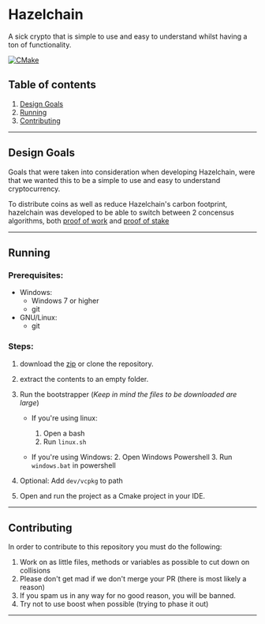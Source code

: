 # Hazelchain

A sick crypto that is simple to use and easy to understand whilst having a ton of functionality.

[![CMake](https://github.com/Shadow2ube/Hazelchain/actions/workflows/cmake.yml/badge.svg)](https://github.com/Shadow2ube/Hazelchain/actions/workflows/cmake.yml)

## Table of contents

1. [Design Goals](#Design-Goals)
2. [Running](#Running)
3. [Contributing](#Contributing)

---

## Design Goals

Goals that were taken into consideration when developing Hazelchain, were that we wanted this to be a simple to use and
easy to understand cryptocurrency.

To distribute coins as well as reduce Hazelchain's carbon footprint, hazelchain was developed to be able to switch
between 2 concensus algorithms, both [proof of work](https://www.investopedia.com/terms/p/proof-work.asp)
and [proof of stake](https://www.investopedia.com/terms/p/proof-stake-pos.asp)

---

## Running

### Prerequisites:

- Windows:
    - Windows 7 or higher
    - git
- GNU/Linux:
    - git

### Steps:

1. download the [zip](https://github.com/Shadow2ube/Hazelchain/archive/refs/heads/master.zip) or clone the repository.
2. extract the contents to an empty folder.
3. Run the bootstrapper (*Keep in mind the files to be downloaded are large*)
    - If you're using linux:
        1. Open a bash
        2. Run `linux.sh`

    - If you're using Windows:
       2. Open Windows Powershell
       3. Run `windows.bat` in powershell

7. Optional: Add `dev/vcpkg` to path
8. Open and run the project as a Cmake project in your IDE.

---

## Contributing

In order to contribute to this repository you must do the following:

1. Work on as little files, methods or variables as possible to cut down on collisions
2. Please don't get mad if we don't merge your PR (there is most likely a reason)
3. If you spam us in any way for no good reason, you will be banned.
4. Try not to use boost when possible (trying to phase it out)

---

